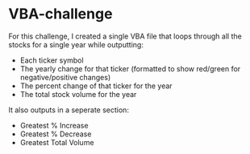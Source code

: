 # VBA-challenge
For this challenge, I created a single VBA file that loops through all the stocks for a single year while outputting:
  - Each ticker symbol
  - The yearly change for that ticker (formatted to show red/green for negative/positive changes)
  - The percent change of that ticker for the year
  - The total stock volume for the year

It also outputs in a seperate section:
  - Greatest % Increase
  - Greatest % Decrease
  - Greatest Total Volume
